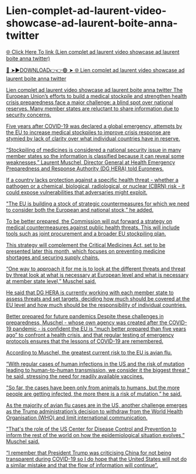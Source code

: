 # Lien-complet-ad-laurent-video-showcase-ad-laurent-boite-anna-twitter

<a href="https://skyhighway.sbs/hgbbb"> 🌐 Click Here To link (Lien complet ad laurent video showcase ad laurent boite anna twitter)

🔴 ➤►DOWNLOAD👉👉🟢 ➤  <a href="https://skyhighway.sbs/hgbbb"> 🌐 Lien complet ad laurent video showcase ad laurent boite anna twitter


Lien complet ad laurent video showcase ad laurent boite anna twitter
The European Union’s efforts to build a medical stockpile and strengthen health crisis preparedness face a major challenge: a blind spot over national reserves. Many member states are reluctant to share information due to security concerns.

Five years after COVID-19 was declared a global emergency, attempts by the EU to increase medical stockpiles to improve crisis response are stymied by lack of clarity over what individual countries have in reserve. 

“Stockpiling of medicines is considered a national security issue in many member states so the information is classified because it can reveal some weaknesses,” Laurent Muschel,  Director General at Health Emergency Preparedness and Response Authority (DG HERA) told Euronews. 

If a country lacks protection against a specific health threat - whether a pathogen or a chemical, biological, radiological, or nuclear (CBRN) risk - it could expose vulnerabilities that adversaries might exploit. 

"The EU is building a stock of strategic countermeasures for which we need to consider both the European and national stock,” he added.  

To be better prepared, the Commission will put forward a strategy on medical countermeasures against public health threats. This will include tools such as joint procurement and a broader EU stockpiling plan. 

This strategy will complement the Critical Medicines Act, set to be presented later this month, which focuses on preventing medicine shortages and securing supply chains. 

“One way to approach it for me is to look at the different threats and threat by threat look at what is necessary at European level and what is necessary at member state level,” Muschel said.  

He said that DG HERA is currently working with each member state to assess threats and set targets, deciding how much should be covered at the EU level and how much should be the responsibility of individual countries. 

Better prepared for future pandemics
Despite these challenges in preparedness, Muschel - whose own agency was created after the COVID-19 pandemic - is confident the EU is “much better prepared than five years ago” to confront a health crisis, and that regular testing of emergency protocols ensures that the lessons of COVID-19 are remembered.  

According to Muschel, the greatest current risk to the EU is avian flu. 

“With regular cases of human infections in the US and the risk of mutation leading to human-to-human transmission, we consider it the biggest threat,” he said, stressing the need for readily available vaccines. 

"So far, the cases have been only from animals to humans, but the more people are getting infected, the more there is a risk of mutation,” he said.  

As the majority of avian flu cases are in the US, another challenge emerges as the Trump administration’s decision to withdraw from the World Health Organisation (WHO) and limit international communication. 

"That's the role of the US Center for Disease Control and Prevention to inform the rest of the world on how the epidemiological situation evolves,” Muschel said.  

“I remember that President Trump was criticising China for not being transparent during COVID-19 so I do hope that the United States will not do a similar mistake and that the flow of information will continue”.  
